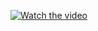 [![Watch the video](https://github.com/user-attachments/assets/291faa3d-8844-4a1a-ae26-2024e688bc18)
](https://github.com/user-attachments/assets/291faa3d-8844-4a1a-ae26-2024e688bc18)
